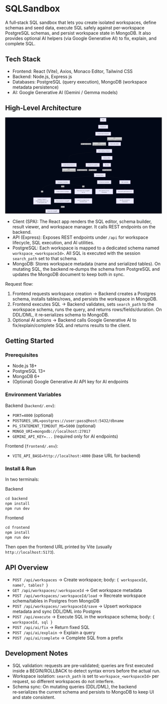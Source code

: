 # SQLSandbox

A full‑stack SQL sandbox that lets you create isolated workspaces, define schemas and seed data, execute SQL safely against per‑workspace PostgreSQL schemas, and persist workspace state in MongoDB. It also provides optional AI helpers (via Google Generative AI) to fix, explain, and complete SQL.

## Tech Stack
- Frontend: React (Vite), Axios, Monaco Editor, Tailwind CSS
- Backend: Node.js, Express js
- Databases: PostgreSQL (query execution), MongoDB (workspace metadata persistence)
- AI: Google Generative AI (Gemini / Gemma models)

## High‑Level Architecture
![Architecture Flow Diagram](assets/diagram.png)
- Client (SPA): The React app renders the SQL editor, schema builder, result viewer, and workspace manager. It calls REST endpoints on the backend.
- API (Express): Exposes REST endpoints under `/api` for workspace lifecycle, SQL execution, and AI utilities.
- PostgreSQL: Each workspace is mapped to a dedicated schema named `workspace_<workspaceId>`. All SQL is executed with the session `search_path` set to that schema.
- MongoDB: Stores workspace metadata (name and serialized tables). On mutating SQL, the backend re‑dumps the schema from PostgreSQL and updates the MongoDB document to keep both in sync.

Request flow:
1. Frontend requests workspace creation → Backend creates a Postgres schema, installs tables/rows, and persists the workspace in MongoDB.
2. Frontend executes SQL → Backend validates, sets `search_path` to the workspace schema, runs the query, and returns rows/fields/duration. On DDL/DML, it re‑serializes schema to MongoDB.
3. Optional AI actions → Backend calls Google Generative AI to fix/explain/complete SQL and returns results to the client.

## Getting Started
### Prerequisites
- Node.js 18+
- PostgreSQL 13+
- MongoDB 6+
- (Optional) Google Generative AI API key for AI endpoints

### Environment Variables
Backend (`backend/.env`):
- `PORT=4000` (optional)
- `POSTGRES_URL=postgres://user:pass@host:5432/dbname`
- `PG_STATEMENT_TIMEOUT_MS=5000` (optional)
- `MONGO_URI=mongodb://localhost:27017`
- `GEMINI_API_KEY=...` (required only for AI endpoints)

Frontend (`frontend/.env`):
- `VITE_API_BASE=http://localhost:4000` (base URL for backend)

### Install & Run
In two terminals:

Backend
```
cd backend
npm install
npm run dev
```

Frontend
```
cd frontend
npm install
npm run dev
```

Then open the frontend URL printed by Vite (usually `http://localhost:5173`).

## API Overview
- `POST /api/workspaces` → Create workspace; body: `{ workspaceId, name?, tables? }`
- `GET /api/workspaces/:workspaceId` → Get workspace metadata
- `POST /api/workspaces/:workspaceId/load` → Recreate workspace schema/tables in Postgres from MongoDB
- `POST /api/workspaces/:workspaceId/save` → Upsert workspace metadata and sync DDL/DML into Postgres
- `POST /api/execute` → Execute SQL in the workspace schema; body: `{ workspaceId, sql }`
- `POST /api/ai/fix` → Return fixed SQL
- `POST /api/ai/explain` → Explain a query
- `POST /api/ai/complete` → Complete SQL from a prefix

## Development Notes
- SQL validation: requests are pre‑validated; queries are first executed inside a BEGIN/ROLLBACK to detect syntax errors before the actual run.
- Workspace isolation: `search_path` is set to `workspace_<workspaceId>` per request, so different workspaces do not interfere.
- Schema sync: On mutating queries (DDL/DML), the backend re‑serializes the current schema and persists to MongoDB to keep UI and state consistent.